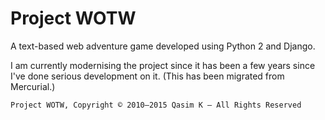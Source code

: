 # Project WOTW

A text-based web adventure game developed using Python 2 and Django.

I am currently modernising the project since it has been a few years since I've done serious development on it. (This has been migrated from Mercurial.)

`Project WOTW, Copyright © 2010–2015 Qasim K — All Rights Reserved`
